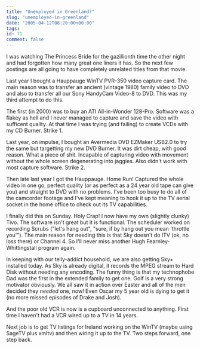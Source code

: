 ```yaml
---
title: "Unemployed in Greenland?"
slug: "unemployed-in-greenland"
date: "2005-04-12T08:20:00+00:00"
tags:
id: 71
comment: false
---
```


<div style="clear:both;"></div>I was watching The Princess Bride for the gazillionth time the other night and had forgotten how many great one liners it has. So the next few postings are all going to have completely unrelated titles from that movie.

Last year I bought a Hauppauge WinTV PVR-350 video capture card. The main reason was to transfer an ancient (vintage 1980) family video to DVD and also to transfer all our Sony HandyCam Video-8 to DVD. This was my third attempt to do this.

The first (in 2000) was to buy an ATI All-in-Wonder 128-Pro. Software was a flakey as hell and I never managed to capture and save the video with sufficent quality. At that time I was trying (and failing) to create VCDs with my CD Burner. Strike 1.

Last year, on impulse, I bought an Avermedia DVD EZMaker USB2.0 to try the same but targetting my new DVD Burner. It was dirt cheap, with good reason. What a piece of shit. Incapable of capturing video with movement without the whole screen degenerating into jaggies. Also didn't work with most capture software. Strike 2.

Then late last year I got the Hauppauge. Home Run! Captured the whole video in one go, perfect quality (or as perfect as a 24 year old tape can give you) and straight to DVD with no problems. I've been too busy to do all of the camcorder footage and I've kept meaning to hook it up to the TV aerial socket in the home office to check out its TV capabilities.

I finally did this on Sunday. Holy Crap! I now have my own (slightly clunky) Tivo. The software isn't great but it is functional. The scheduler worked on recording Scrubs ("let's hang out", "sure, if by hang out you mean 'throttle you'"). The main reason for needing this is that Sky doesn't do ITV (ok, no loss there) or Channel 4\. So I'll never miss another Hugh Fearnley-Whittingstall program again.

In keeping with our telly-addict household, we are also getting Sky+ installed today. As Sky is already digital, it records the MPEG stream to Hard Disk without needing any encoding. The funny thing is that my technophobe Dad was the first in the extended family to get one. Golf is a very strong motivator obviously. We all saw it in action over Easter and all of the men decided they _needed_ one, now! Even Oscar my 5 year old is dying to get it (no more missed episodes of Drake and Josh).

And the poor old VCR is now is a cupboard unconnected to anything. First time I haven't had a VCR wired up to a TV in 14 years.

Next job is to get TV listings for Ireland working on the WinTV (maybe using SageTV plus xmltv) and then wiring it up to the TV. Two steps forward, one step back.<div style="clear:both; padding-bottom: 0.25em;"></div>
